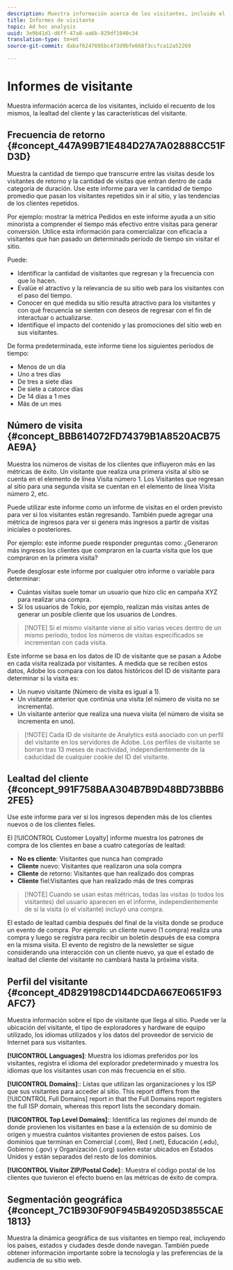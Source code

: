 ```yaml
---
description: Muestra información acerca de los visitantes, incluido el recuento de los mismos, la lealtad del cliente y las características del visitante.
title: Informes de visitante
topic: Ad hoc analysis
uuid: 3e9b41d1-d6ff-47a8-aa6b-829df1040c34
translation-type: tm+mt
source-git-commit: dabaf6247695bc4f3d9bfe668f3ccfca12a52269

---
```



# Informes de visitante

Muestra información acerca de los visitantes, incluido el recuento de los mismos, la lealtad del cliente y las características del visitante.

## Frecuencia de retorno {#concept_447A99B71E484D27A7A02888CC51FD3D}

Muestra la cantidad de tiempo que transcurre entre las visitas desde los visitantes de retorno y la cantidad de visitas que entran dentro de cada categoría de duración. Use este informe para ver la cantidad de tiempo promedio que pasan los visitantes repetidos sin ir al sitio, y las tendencias de los clientes repetidos.

<!-- 

c_reports_return_freq.xml

 -->

Por ejemplo: mostrar la métrica Pedidos en este informe ayuda a un sitio minorista a comprender el tiempo más efectivo entre visitas para generar conversión. Utilice esta información para comercializar con eficacia a visitantes que han pasado un determinado período de tiempo sin visitar el sitio.

Puede:

* Identificar la cantidad de visitantes que regresan y la frecuencia con que lo hacen.
* Evalúe el atractivo y la relevancia de su sitio web para los visitantes con el paso del tiempo.
* Conocer en qué medida su sitio resulta atractivo para los visitantes y con qué frecuencia se sienten con deseos de regresar con el fin de interactuar o actualizarse.
* Identifique el impacto del contenido y las promociones del sitio web en sus visitantes.

De forma predeterminada, este informe tiene los siguientes períodos de tiempo:

* Menos de un día
* Uno a tres días
* De tres a siete días
* De siete a catorce días
* De 14 días a 1 mes
* Más de un mes

## Número de visita {#concept_BBB614072FD74379B1A8520ACB75AE9A}

Muestra los números de visitas de los clientes que influyeron más en las métricas de éxito. Un visitante que realiza una primera visita al sitio se cuenta en el elemento de línea Visita número 1. Los Visitantes que regresan al sitio para una segunda visita se cuentan en el elemento de línea Visita número 2, etc.

<!-- 

c_reports_visit_number.xml

 -->

Puede utilizar este informe como un informe de visitas en el orden previsto para ver si los visitantes están regresando. También puede agregar una métrica de ingresos para ver si genera más ingresos a partir de visitas iniciales o posteriores.

Por ejemplo: este informe puede responder preguntas como: ¿Generaron más ingresos los clientes que compraron en la cuarta visita que los que compraron en la primera visita?

Puede desglosar este informe por cualquier otro informe o variable para determinar:

* Cuántas visitas suele tomar un usuario que hizo clic en campaña XYZ para realizar una compra.
* Si los usuarios de Tokio, por ejemplo, realizan más visitas antes de generar un posible cliente que los usuarios de Londres.

>[!NOTE] Si el mismo visitante viene al sitio varias veces dentro de un mismo período, todos los números de visitas especificados se incrementan con cada visita.

Este informe se basa en los datos de ID de visitante que se pasan a Adobe en cada visita realizada por visitantes. A medida que se reciben estos datos, Adobe los compara con los datos históricos del ID de visitante para determinar si la visita es:

* Un nuevo visitante (Número de visita es igual a 1).
* Un visitante anterior que continúa una visita (el número de visita no se incrementa).
* Un visitante anterior que realiza una nueva visita (el número de visita se incrementa en uno).

>[!NOTE] Cada ID de visitante de Analytics está asociado con un perfil del visitante en los servidores de Adobe. Los perfiles de visitante se borran tras 13 meses de inactividad, independientemente de la caducidad de cualquier cookie del ID del visitante.

## Lealtad del cliente {#concept_991F758BAA304B7B9D48BD73BBB62FE5}

Use este informe para ver si los ingresos dependen más de los clientes nuevos o de los clientes fieles.

<!-- 

c_reports_customerloyalty.xml

 -->

El [!UICONTROL Customer Loyalty] informe muestra los patrones de compra de los clientes en base a cuatro categorías de lealtad:

* **No es cliente**: Visitantes que nunca han comprado
* **Cliente** nuevo: Visitantes que realizaron una sola compra
* **Cliente** de retorno: Visitantes que han realizado dos compras
* **Cliente** fiel:Visitantes que han realizado más de tres compras

>[!NOTE] Cuando se usan estas métricas, todas las visitas (o todos los visitantes) del usuario aparecen en el informe, independientemente de si la visita (o el visitante) incluyó una compra.

El estado de lealtad cambia después del final de la visita donde se produce un evento de compra. Por ejemplo: un cliente nuevo (1 compra) realiza una compra y luego se registra para recibir un boletín después de esa compra en la misma visita. El evento de registro de la newsletter se sigue considerando una interacción con un cliente nuevo, ya que el estado de lealtad del cliente del visitante no cambiará hasta la próxima visita.

## Perfil del visitante {#concept_4D829198CD144DCDA667E0651F93AFC7}

Muestra información sobre el tipo de visitante que llega al sitio. Puede ver la ubicación del visitante, el tipo de exploradores y hardware de equipo utilizado, los idiomas utilizados y los datos del proveedor de servicio de Internet para sus visitantes.

<!-- 

c_reports_visitor_profile.xml

 -->

**[!UICONTROL Languages]**: Muestra los idiomas preferidos por los visitantes, registra el idioma del explorador predeterminado y muestra los idiomas que los visitantes usan con más frecuencia en el sitio.

**[!UICONTROL Domains]**:: Listas que utilizan las organizaciones y los ISP que sus visitantes para acceder al sitio. This report differs from the [!UICONTROL Full Domains] report in that the Full Domains report registers the full ISP domain, whereas this report lists the secondary domain.

**[!UICONTROL Top Level Domains]**:: Identifica las regiones del mundo de donde provienen los visitantes en base a la extensión de su dominio de origen y muestra cuántos visitantes provienen de estos países. Los dominios que terminan en Comercial (.com), Red (.net), Educación (.edu), Gobierno (.gov) y Organización (.org) suelen estar ubicados en Estados Unidos y están separados del resto de los dominios.

**[!UICONTROL Visitor ZIP/Postal Code]**:: Muestra el código postal de los clientes que tuvieron el efecto bueno en las métricas de éxito de compra.

## Segmentación geográfica {#concept_7C1B930F90F945B49205D3855CAE1813}

<!-- 

c_reports_geosegmentation.xml

 -->

Muestra la dinámica geográfica de sus visitantes en tiempo real, incluyendo los países, estados y ciudades desde donde navegan. También puede obtener información importante sobre la tecnología y las preferencias de la audiencia de su sitio web.
